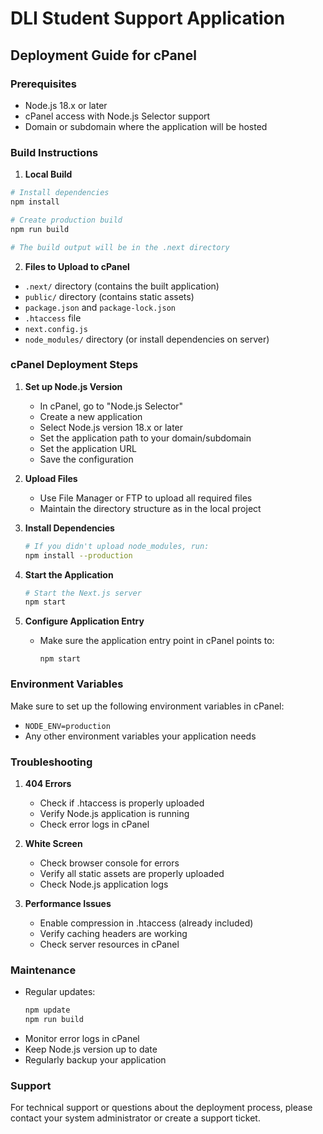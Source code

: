 # DLI Student Support Application

## Deployment Guide for cPanel

### Prerequisites
- Node.js 18.x or later
- cPanel access with Node.js Selector support
- Domain or subdomain where the application will be hosted

### Build Instructions

1. **Local Build**
```bash
# Install dependencies
npm install

# Create production build
npm run build

# The build output will be in the .next directory
```

2. **Files to Upload to cPanel**
- `.next/` directory (contains the built application)
- `public/` directory (contains static assets)
- `package.json` and `package-lock.json`
- `.htaccess` file
- `next.config.js`
- `node_modules/` directory (or install dependencies on server)

### cPanel Deployment Steps

1. **Set up Node.js Version**
   - In cPanel, go to "Node.js Selector"
   - Create a new application
   - Select Node.js version 18.x or later
   - Set the application path to your domain/subdomain
   - Set the application URL
   - Save the configuration

2. **Upload Files**
   - Use File Manager or FTP to upload all required files
   - Maintain the directory structure as in the local project

3. **Install Dependencies**
   ```bash
   # If you didn't upload node_modules, run:
   npm install --production
   ```

4. **Start the Application**
   ```bash
   # Start the Next.js server
   npm start
   ```

5. **Configure Application Entry**
   - Make sure the application entry point in cPanel points to:
     ```
     npm start
     ```

### Environment Variables
Make sure to set up the following environment variables in cPanel:
- `NODE_ENV=production`
- Any other environment variables your application needs

### Troubleshooting

1. **404 Errors**
   - Check if .htaccess is properly uploaded
   - Verify Node.js application is running
   - Check error logs in cPanel

2. **White Screen**
   - Check browser console for errors
   - Verify all static assets are properly uploaded
   - Check Node.js application logs

3. **Performance Issues**
   - Enable compression in .htaccess (already included)
   - Verify caching headers are working
   - Check server resources in cPanel

### Maintenance

- Regular updates:
  ```bash
  npm update
  npm run build
  ```
- Monitor error logs in cPanel
- Keep Node.js version up to date
- Regularly backup your application

### Support
For technical support or questions about the deployment process, please contact your system administrator or create a support ticket. 